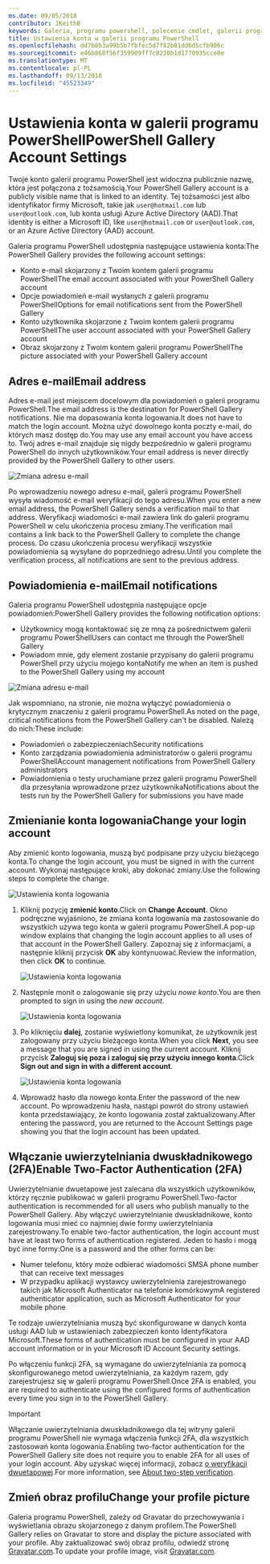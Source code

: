 ```yaml
---
ms.date: 09/05/2018
contributor: JKeithB
keywords: Galeria, programu powershell, polecenie cmdlet, galerii programu PowerShell
title: Ustawienia konta w galerii programu PowerShell
ms.openlocfilehash: dd7b8b3a99b5b7fbfec5d7f82b81dd6d5cfb906c
ms.sourcegitcommit: e46b868f56f359909ff7c8230b1d1770935cce0e
ms.translationtype: MT
ms.contentlocale: pl-PL
ms.lasthandoff: 09/13/2018
ms.locfileid: "45523349"
---
```

# <a name="powershell-gallery-account-settings"></a><span data-ttu-id="23fce-103">Ustawienia konta w galerii programu PowerShell</span><span class="sxs-lookup"><span data-stu-id="23fce-103">PowerShell Gallery Account Settings</span></span>

<span data-ttu-id="23fce-104">Twoje konto galerii programu PowerShell jest widoczna publicznie nazwę, która jest połączona z tożsamością.</span><span class="sxs-lookup"><span data-stu-id="23fce-104">Your PowerShell Gallery account is a publicly visible name that is linked to an identity.</span></span> <span data-ttu-id="23fce-105">Tej tożsamości jest albo identyfikator firmy Microsoft, takie jak `user@hotmail.com` lub `user@outlook.com`, lub konta usługi Azure Active Directory (AAD).</span><span class="sxs-lookup"><span data-stu-id="23fce-105">That identity is either a Microsoft ID, like `user@hotmail.com` or `user@outlook.com`, or an Azure Active Directory (AAD) account.</span></span>

<span data-ttu-id="23fce-106">Galeria programu PowerShell udostępnia następujące ustawienia konta:</span><span class="sxs-lookup"><span data-stu-id="23fce-106">The PowerShell Gallery provides the following account settings:</span></span>

- <span data-ttu-id="23fce-107">Konto e-mail skojarzony z Twoim kontem galerii programu PowerShell</span><span class="sxs-lookup"><span data-stu-id="23fce-107">The email account associated with your PowerShell Gallery account</span></span>
- <span data-ttu-id="23fce-108">Opcje powiadomień e-mail wysłanych z galerii programu PowerShell</span><span class="sxs-lookup"><span data-stu-id="23fce-108">Options for email notifications sent from the PowerShell Gallery</span></span>
- <span data-ttu-id="23fce-109">Konto użytkownika skojarzone z Twoim kontem galerii programu PowerShell</span><span class="sxs-lookup"><span data-stu-id="23fce-109">The user account associated with your PowerShell Gallery account</span></span>
- <span data-ttu-id="23fce-110">Obraz skojarzony z Twoim kontem galerii programu PowerShell</span><span class="sxs-lookup"><span data-stu-id="23fce-110">The picture associated with your PowerShell Gallery account</span></span>

## <a name="email-address"></a><span data-ttu-id="23fce-111">Adres e-mail</span><span class="sxs-lookup"><span data-stu-id="23fce-111">Email address</span></span>

<span data-ttu-id="23fce-112">Adres e-mail jest miejscem docelowym dla powiadomień o galerii programu PowerShell.</span><span class="sxs-lookup"><span data-stu-id="23fce-112">The email address is the destination for PowerShell Gallery notifications.</span></span> <span data-ttu-id="23fce-113">Nie ma dopasowania konta logowania.</span><span class="sxs-lookup"><span data-stu-id="23fce-113">It does not have to match the login account.</span></span> <span data-ttu-id="23fce-114">Można użyć dowolnego konta poczty e-mail, do których masz dostęp do.</span><span class="sxs-lookup"><span data-stu-id="23fce-114">You may use any email account you have access to.</span></span> <span data-ttu-id="23fce-115">Twój adres e-mail znajduje się nigdy bezpośrednio w galerii programu PowerShell do innych użytkowników.</span><span class="sxs-lookup"><span data-stu-id="23fce-115">Your email address is never directly provided by the PowerShell Gallery to other users.</span></span>

![Zmiana adresu e-mail](../../Images/PSGallery_AcccountEmailAddress.png)

<span data-ttu-id="23fce-117">Po wprowadzeniu nowego adresu e-mail, galerii programu PowerShell wysyła wiadomość e-mail weryfikacji do tego adresu.</span><span class="sxs-lookup"><span data-stu-id="23fce-117">When you enter a new email address, the PowerShell Gallery sends a verification mail to that address.</span></span> <span data-ttu-id="23fce-118">Weryfikacji wiadomości e-mail zawiera link do galerii programu PowerShell w celu ukończenia procesu zmiany.</span><span class="sxs-lookup"><span data-stu-id="23fce-118">The verification mail contains a link back to the PowerShell Gallery to complete the change process.</span></span> <span data-ttu-id="23fce-119">Do czasu ukończenia procesu weryfikacji wszystkie powiadomienia są wysyłane do poprzedniego adresu.</span><span class="sxs-lookup"><span data-stu-id="23fce-119">Until you complete the verification process, all notifications are sent to the previous address.</span></span>

## <a name="email-notifications"></a><span data-ttu-id="23fce-120">Powiadomienia e-mail</span><span class="sxs-lookup"><span data-stu-id="23fce-120">Email notifications</span></span>

<span data-ttu-id="23fce-121">Galeria programu PowerShell udostępnia następujące opcje powiadomień:</span><span class="sxs-lookup"><span data-stu-id="23fce-121">PowerShell Gallery provides the following notification options:</span></span>

- <span data-ttu-id="23fce-122">Użytkownicy mogą kontaktować się ze mną za pośrednictwem galerii programu PowerShell</span><span class="sxs-lookup"><span data-stu-id="23fce-122">Users can contact me through the PowerShell Gallery</span></span>
- <span data-ttu-id="23fce-123">Powiadom mnie, gdy element zostanie przypisany do galerii programu PowerShell przy użyciu mojego konta</span><span class="sxs-lookup"><span data-stu-id="23fce-123">Notify me when an item is pushed to the PowerShell Gallery using my account</span></span>

![Zmiana adresu e-mail](../../Images/PSGallery_AccountEmailOptions.png)

<span data-ttu-id="23fce-125">Jak wspomniano, na stronie, nie można wyłączyć powiadomienia o krytycznym znaczeniu z galerii programu PowerShell.</span><span class="sxs-lookup"><span data-stu-id="23fce-125">As noted on the page, critical notifications from the PowerShell Gallery can't be disabled.</span></span>
<span data-ttu-id="23fce-126">Należą do nich:</span><span class="sxs-lookup"><span data-stu-id="23fce-126">These include:</span></span>

- <span data-ttu-id="23fce-127">Powiadomień o zabezpieczeniach</span><span class="sxs-lookup"><span data-stu-id="23fce-127">Security notifications</span></span>
- <span data-ttu-id="23fce-128">Konto zarządzania powiadomienia administratorów o galerii programu PowerShell</span><span class="sxs-lookup"><span data-stu-id="23fce-128">Account management notifications from PowerShell Gallery administrators</span></span>
- <span data-ttu-id="23fce-129">Powiadomienia o testy uruchamiane przez galerii programu PowerShell dla przesyłania wprowadzone przez użytkownika</span><span class="sxs-lookup"><span data-stu-id="23fce-129">Notifications about the tests run by the PowerShell Gallery for submissions you have made</span></span>

## <a name="change-your-login-account"></a><span data-ttu-id="23fce-130">Zmienianie konta logowania</span><span class="sxs-lookup"><span data-stu-id="23fce-130">Change your login account</span></span>

<span data-ttu-id="23fce-131">Aby zmienić konto logowania, muszą być podpisane przy użyciu bieżącego konta.</span><span class="sxs-lookup"><span data-stu-id="23fce-131">To change the login account, you must be signed in with the current account.</span></span> <span data-ttu-id="23fce-132">Wykonaj następujące kroki, aby dokonać zmiany.</span><span class="sxs-lookup"><span data-stu-id="23fce-132">Use the following steps to complete the change.</span></span>

![Ustawienia konta logowania](../../Images/PSGallery_LoginAccountSettings.png)

1. <span data-ttu-id="23fce-134">Kliknij pozycję **zmienić konto**.</span><span class="sxs-lookup"><span data-stu-id="23fce-134">Click on **Change Account**.</span></span> <span data-ttu-id="23fce-135">Okno podręczne wyjaśniono, że zmiana konta logowania ma zastosowanie do wszystkich używa tego konta w galerii programu PowerShell.</span><span class="sxs-lookup"><span data-stu-id="23fce-135">A pop-up window explains that changing the login account applies to all uses of that account in the PowerShell Gallery.</span></span> <span data-ttu-id="23fce-136">Zapoznaj się z informacjami, a następnie kliknij przycisk **OK** aby kontynuować.</span><span class="sxs-lookup"><span data-stu-id="23fce-136">Review the information, then click **OK** to continue.</span></span>

   ![Ustawienia konta logowania](../../Images/PSGallery_LoginAccountChange-1.png)

2. <span data-ttu-id="23fce-138">Następnie monit o zalogowanie się przy użyciu _nowe konto_.</span><span class="sxs-lookup"><span data-stu-id="23fce-138">You are then prompted to sign in using the _new account_.</span></span>

   ![Ustawienia konta logowania](../../Images/PSGallery_LoginAccountChange-2.png)

3. <span data-ttu-id="23fce-140">Po kliknięciu **dalej**, zostanie wyświetlony komunikat, że użytkownik jest zalogowany przy użyciu bieżącego konta.</span><span class="sxs-lookup"><span data-stu-id="23fce-140">When you click **Next**, you see a message that you are signed in using the current account.</span></span>
   <span data-ttu-id="23fce-141">Kliknij przycisk **Zaloguj się poza i zaloguj się przy użyciu innego konta**.</span><span class="sxs-lookup"><span data-stu-id="23fce-141">Click **Sign out and sign in with a different account**.</span></span>

   ![Ustawienia konta logowania](../../Images/PSGallery_LoginAccountChange-3.png)

4. <span data-ttu-id="23fce-143">Wprowadź hasło dla nowego konta.</span><span class="sxs-lookup"><span data-stu-id="23fce-143">Enter the password of the new account.</span></span> <span data-ttu-id="23fce-144">Po wprowadzeniu hasła, nastąpi powrót do strony ustawień konta przedstawiający, że konto logowania został zaktualizowany.</span><span class="sxs-lookup"><span data-stu-id="23fce-144">After entering the password, you are returned to the Account Settings page showing you that the login account has been updated.</span></span>


## <a name="enable-two-factor-authentication-2fa"></a><span data-ttu-id="23fce-145">Włączanie uwierzytelniania dwuskładnikowego (2FA)</span><span class="sxs-lookup"><span data-stu-id="23fce-145">Enable Two-Factor Authentication (2FA)</span></span>

<span data-ttu-id="23fce-146">Uwierzytelnianie dwuetapowe jest zalecana dla wszystkich użytkowników, którzy ręcznie publikować w galerii programu PowerShell.</span><span class="sxs-lookup"><span data-stu-id="23fce-146">Two-factor authentication is recommended for all users who publish manually to the PowerShell Gallery.</span></span> <span data-ttu-id="23fce-147">Aby włączyć uwierzytelnianie dwuskładnikowe, konto logowania musi mieć co najmniej dwie formy uwierzytelniania zarejestrowany.</span><span class="sxs-lookup"><span data-stu-id="23fce-147">To enable two-factor authentication, the login account must have at least two forms of authentication registered.</span></span> <span data-ttu-id="23fce-148">Jeden to hasło i mogą być inne formy:</span><span class="sxs-lookup"><span data-stu-id="23fce-148">One is a password and the other forms can be:</span></span>

- <span data-ttu-id="23fce-149">Numer telefonu, który może odbierać wiadomości SMS</span><span class="sxs-lookup"><span data-stu-id="23fce-149">A phone number that can receive text messages</span></span>
- <span data-ttu-id="23fce-150">W przypadku aplikacji wystawcy uwierzytelnienia zarejestrowanego takich jak Microsoft Authenticator na telefonie komórkowym</span><span class="sxs-lookup"><span data-stu-id="23fce-150">A registered authenticator application, such as Microsoft Authenticator for your mobile phone</span></span>

<span data-ttu-id="23fce-151">Te rodzaje uwierzytelniania muszą być skonfigurowane w danych konta usługi AAD lub w ustawieniach zabezpieczeń konto Identyfikatora Microsoft.</span><span class="sxs-lookup"><span data-stu-id="23fce-151">These forms of authentication must be configured in your AAD account information or in your Microsoft ID Account Security settings.</span></span>

<span data-ttu-id="23fce-152">Po włączeniu funkcji 2FA, są wymagane do uwierzytelniania za pomocą skonfigurowanego metod uwierzytelniania, za każdym razem, gdy zarejestrujesz się w galerii programu PowerShell.</span><span class="sxs-lookup"><span data-stu-id="23fce-152">Once 2FA is enabled, you are required to authenticate using the configured forms of authentication every time you sign in to the PowerShell Gallery.</span></span>

> [!IMPORTANT]
> <span data-ttu-id="23fce-153">Włączanie uwierzytelniania dwuskładnikowego dla tej witryny galerii programu PowerShell nie wymaga włączenia funkcji 2FA, dla wszystkich zastosowań konta logowania.</span><span class="sxs-lookup"><span data-stu-id="23fce-153">Enabling two-factor authentication for the PowerShell Gallery site does not require you to enable 2FA for all uses of your login account.</span></span> <span data-ttu-id="23fce-154">Aby uzyskać więcej informacji, zobacz [o weryfikacji dwuetapowej](https://support.microsoft.com/help/12408/microsoft-account-about-two-step-verification).</span><span class="sxs-lookup"><span data-stu-id="23fce-154">For more information, see [About two-step verification](https://support.microsoft.com/help/12408/microsoft-account-about-two-step-verification).</span></span>

## <a name="change-your-profile-picture"></a><span data-ttu-id="23fce-155">Zmień obraz profilu</span><span class="sxs-lookup"><span data-stu-id="23fce-155">Change your profile picture</span></span>

<span data-ttu-id="23fce-156">Galeria programu PowerShell, zależy od Gravatar do przechowywania i wyświetlania obrazu skojarzonego z danym profilem.</span><span class="sxs-lookup"><span data-stu-id="23fce-156">The PowerShell Gallery relies on Gravatar to store and display the picture associated with your profile.</span></span> <span data-ttu-id="23fce-157">Aby zaktualizować swój obraz profilu, odwiedź stronę [Gravatar.com](http://www.gravatar.com/).</span><span class="sxs-lookup"><span data-stu-id="23fce-157">To update your profile image, visit [Gravatar.com](http://www.gravatar.com/).</span></span>
